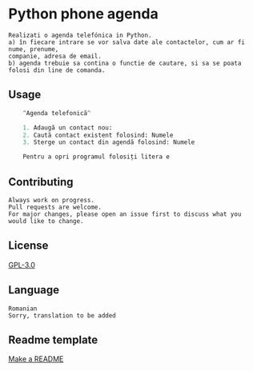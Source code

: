 # Python phone agenda
```
Realizati o agenda telefónica in Python.
a) în fiecare intrare se vor salva date ale contactelor, cum ar fi nume, prenume,
companie, adresa de email.
b) agenda trebuie sa contina o functie de cautare, si sa se poata folosi din line de comanda.
```
## Usage

```python
    ^Agenda telefonică^

    1. Adaugă un contact nou:
    2. Caută contact existent folosind: Numele
    3. Sterge un contact din agendă folosind: Numele

    Pentru a opri programul folosiți litera e
```

## Contributing
```
Always work on progress.
Pull requests are welcome. 
For major changes, please open an issue first to discuss what you would like to change.
```

## License
[GPL-3.0](https://choosealicense.com/licenses/gpl-3.0/)

## Language
```
Romanian
Sorry, translation to be added
```
## Readme template
[Make a README](https://www.makeareadme.com/)

